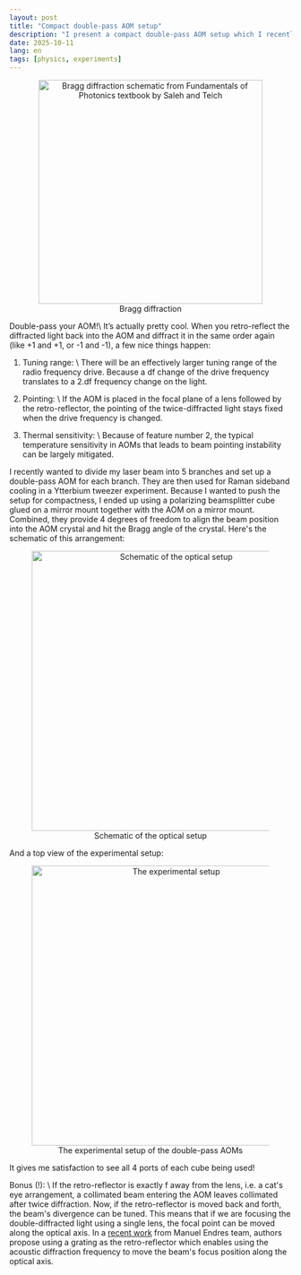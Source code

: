 ```yaml
---
layout: post
title: "Compact double-pass AOM setup"
description: "I present a compact double-pass AOM setup which I recently built in the lab."
date: 2025-10-11
lang: en
tags: [physics, experiments]
---
```


<div style="text-align: center;">
<figure>
    <img src="{{ site.baseurl }}/images/2025-10-11/20251011_AOM_diffraction_from_Saleh_and_Teich_book
.png" 
    width="400"
    alt="Bragg diffraction schematic from Fundamentals of Photonics textbook by Saleh and Teich"
    class="center">
    <figcaption>Bragg diffraction</figcaption>
</figure>
</div>

Double-pass your AOM!\\
It’s actually pretty cool. When you retro-reflect the diffracted light back into the AOM and diffract it in the same order again (like +1 and +1, or -1 and -1), a few nice things happen:

<!--more-->

1. Tuning range: \\
There will be an effectively larger tuning range of the radio frequency drive. Because a df change of the drive frequency translates to a 2.df frequency change on the light.

2. Pointing: \\
If the AOM is placed in the focal plane of a lens followed by the retro-reflector, the pointing of the twice-diffracted light stays fixed when the drive frequency is changed.

3. Thermal sensitivity: \\
Because of feature number 2, the typical temperature sensitivity in AOMs that leads to beam pointing instability can be largely mitigated. 

I recently wanted to divide my laser beam into 5 branches and set up a double-pass AOM for each branch. They are then used for Raman sideband cooling in a Ytterbium tweezer experiment. Because I wanted to push the setup for compactness, I ended up using a polarizing beamsplitter cube glued on a mirror mount together with the AOM on a mirror mount. Combined, they provide 4 degrees of freedom to align the beam position into the AOM crystal and hit the Bragg angle of the crystal. Here's the schematic of this arrangement:

<div style="text-align: center;">
<figure>
    <img src="{{ site.baseurl }}/images/2025-10-11/20251011_double_pass_AOMs.png" 
    width="500"
    alt="Schematic of the optical setup"
    class="center">
    <figcaption>Schematic of the optical setup</figcaption>
</figure>
</div>

And a top view of the experimental setup:

<div style="text-align: center;">
<figure>
    <img src="{{ site.baseurl }}/images/2025-10-11/20251011_double_pass_AOM_setup_from_the_lab
.jpeg" 
    width="500"
    alt="The experimental setup"
    class="center">
    <figcaption>The experimental setup of the double-pass AOMs</figcaption>
</figure>
</div>

It gives me satisfaction to see all 4 ports of each cube being used!

Bonus \(!): \\
If the retro-reflector is exactly f away from the lens, i.e. a cat's eye arrangement, a collimated beam entering the AOM leaves collimated after twice diffraction. Now, if the retro-reflector is moved back and forth, the beam's divergence can be tuned. This means that if we are focusing the double-diffracted light using a single lens, the focal point can be moved along the optical axis. In a [recent work](https://arxiv.org/pdf/2510.07633) from Manuel Endres team, authors propose using a grating as the retro-reflector which enables using the acoustic diffraction frequency to move the beam's focus position along the optical axis.